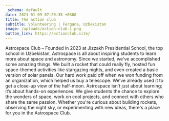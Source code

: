 ```yaml
---
_schema: default
date: 2021-01-09 07:20:35 +0300
title: The action club
subtitle: Volunteering | Fergana, Uzbekistan
image: /uploads/action-club-1.png
button_link: https://actionclub.site/
---
```

Astrospace Club – Founded in 2023 at Jizzakh Presidential School, the top school in Uzbekistan, Astrospace is all about inspiring students to learn more about space and astronomy. Since we started, we've accomplished some amazing things. We built a rocket that could really fly, hosted fun space-themed activities like stargazing nights, and even created a basic version of solar panels. Our hard work paid off when we won funding from an organization, which helped us buy a telescope. We’ve already used it to get a close-up view of the half-moon. Astrospace isn’t just about learning; it’s about hands-on experiences. We give students the chance to explore the wonders of space, work on cool projects, and connect with others who share the same passion. Whether you're curious about building rockets, observing the night sky, or experimenting with new ideas, there's a place for you in the Astrospace Club.
